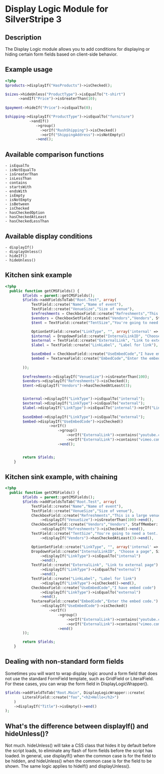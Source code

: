 # Display Logic Module for SilverStripe 3

## Description
The Display Logic module allows you to add conditions for displaying or hiding certain form fields based on client-side behavior.

## Example usage
```php
<?php
$products->displayIf("HasProducts")->isChecked();

$sizes->hideUnless("ProductType")->isEqualTo("t-shirt")
      ->andIf("Price")->isGreaterThan(10);
      
$payment->hideIf("Price")->isEqualTo(0);

$shipping->displayIf("ProductType")->isEqualTo("furniture")
           ->andIf()
              ->group()
                ->orIf("RushShipping")->isChecked()
                ->orIf("ShippingAddress")->isNotEmpty()
              ->end();
```

## Available comparison functions
    - isEqualTo
    - isNotEqualTo
    - isGreaterThan
    - isLessThan
    - contains
    - startsWith
    - endsWith
    - isEmpty
    - isNotEmpty
    - isBetween
    - isChecked
    - hasCheckedOption
    - hasCheckedAtLeast
    - hasCheckedLessThan
    
## Available display conditions
    - displayIf()
    - displayUnless()
    - hideIf()
    - hideUnless()

## Kitchen sink example
```php
<?php
  public function getCMSFields() {
		$fields = parent::getCMSFields();
		$fields->addFieldsToTab("Root.Test", array(
			TextField::create("Name","Name of event"),
			TextField::create("VenueSize","Size of venue"),
			$refreshments = CheckboxField::create("Refreshments","This is a large venue. Are there refreshments?"),							
			$vendors = CheckboxSetField::create("Vendors","Vendors", StaffMember::get()->map()),				
			$tent = TextField::create("TentSize","You're going to need a tent. What size is it?"),

			OptionSetField::create("LinkType", "", array('internal' => 'Link to an internal page', 'external' => 'Link to an external page')),
			$internal = DropdownField::create("InternalLinkID", "Choose a page", SiteTree::get()->map()->toArray())->setEmptyString("-- choose --"),
			$external = TextField::create("ExternalLink", "Link to external page"),
			$label = TextField::create("LinkLabel", "Label for link"),

			$useEmbed = CheckboxField::create("UseEmbedCode","I have embed code"),
			$embed = TextareaField::create("EmbedCode","Enter the embed code.")
			
		));						
		
		$refreshments->displayIf("VenueSize")->isGreaterThan(100);
		$vendors->displayIf("Refreshments")->isChecked();
		$tent->displayIf("Vendors")->hasCheckedAtLeast(3);


		$internal->displayIf("LinkType")->isEqualTo("internal");				
		$external->displayIf("LinkType")->isEqualTo("external");
		$label->displayIf("LinkType")->isEqualTo("internal")->orIf("LinkType")->isEqualTo("external");
		
		$useEmbed->displayIf("LinkType")->isEqualTo("external");
		$embed->displayIf("UseEmbedCode")->isChecked()
					->orIf()
						->group()
							->orIf("ExternalLink")->contains("youtube.com")
							->orIf("ExternalLink")->contains("vimeo.com")
						->end();


		return $fields;
	}
```

## Kitchen sink example, with chaining
```php
<?php
  public function getCMSFields() {
		$fields = parent::getCMSFields();
		$fields->addFieldsToTab("Root.Test", array(
			TextField::create("Name","Name of event"),
			TextField::create("VenueSize","Size of venue"),
			CheckboxField::create("Refreshments","This is a large venue. Are there refreshments?")
				->displayIf("VenueSize")->isGreaterThan(100)->end(),
			CheckboxSetField::create("Vendors","Vendors", StaffMember::get()->map())
				->displayIf("Refreshments")->isChecked()->end(),
			TextField::create("TentSize","You're going to need a tent. What size is it?")
				->displayIf("Vendors")->hasCheckedAtLeast(3)->end(),

			OptionSetField::create("LinkType", "", array('internal' => 'Link to an internal page', 'external' => 'Link to an external page')),
			DropdownField::create("InternalLinkID", "Choose a page", SiteTree::get()->map()->toArray())->setEmptyString("-- choose --")
				->displayIf("LinkType")->isEqualTo("internal")
				->end(),
			TextField::create("ExternalLink", "Link to external page")
				->displayIf("LinkType")->isEqualTo("external")
				->end(),
			TextField::create("LinkLabel", "Label for link")
				->displayIf("LinkType")->isChecked()->end(),
			CheckboxField::create("UseEmbedCode","I have embed code")
				->displayIf("LinkType")->isEqualTo("external")				
				->end(),
			TextareaField::create("EmbedCode","Enter the embed code.")
				->displayIf("UseEmbedCode")->isChecked()
					->orIf()
						->group()
							->orIf("ExternalLink")->contains("youtube.com")
							->orIf("ExternalLink")->contains("vimeo.com")
						->end()
		));						

		return $fields;
	}
```

## Dealing with non-standard form fields
Sometimes you will want to wrap display logic around a form field that does not use the standard FormField template, such as GridField or LiteralField. For these cases, you can wrap the form field in DisplayLogicWrapper().
```php
$fields->addFieldToTab("Root.Main", DisplayLogicWrapper::create(
		LiteralField::create("foo","<h2>Hello</h2>")
	)
	->displayIf("Title")->isEmpty()->end()
);
```

## What's the difference between displayIf() and hideUnless()?
Not much. hideUnless() will take a CSS class that hides it by default before the script loads, to eliminate any flash of form fields before the script has loaded. In general, use displayIf() when the common case is for the field to be hidden, and hideUnless() when the common case is for the field to be shown.
The same logic applies to hideIf() and displayUnless().


              

